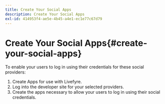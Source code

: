 ```yaml
---
title: Create Your Social Apps
description: Create Your Social Apps
exl-id: 414953f4-ae5e-4b45-a4e1-ec1e77c67d79
---
```

# Create Your Social Apps{#create-your-social-apps}

To enable your users to log in using their credentials for these social providers:

1. Create Apps for use with Livefyre.
1. Log into the developer site for your selected providers.
1. Create the apps necessary to allow your users to log in using their social credentials.
